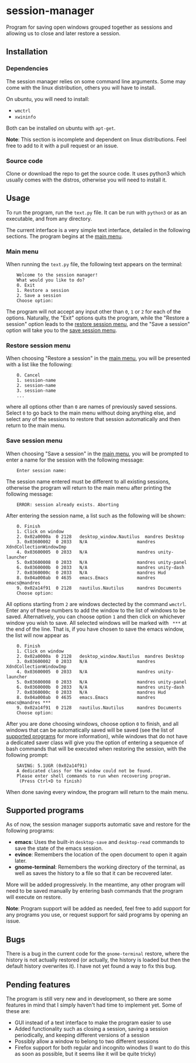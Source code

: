 # session-manager
Program for saving open windows grouped together as sessions and allowing us to close and later restore a session.

## Installation

### Dependencies

The session manager relies on some command line arguments. Some may come with the linux distribution, others you will have to install.

On ubuntu, you will need to install:

 - `wmctrl`
 - `xwininfo`

Both can be installed on ubuntu with `apt-get`.

**Note**: This section is incomplete and dependent on linux distributions. Feel free to add to it with a pull request or an issue.

### Source code

Clone or download the repo to get the source code. It uses python3 which usually comes with the distros, otherwise you will need to install it.

## Usage

To run the program, run the `text.py` file. It can be run with `python3` or as an executable, and from any directory.

The current interface is a very simple text interface, detailed in the following sections. The program begins at the [main menu](#main-menu).

### Main menu

When running the `text.py` file, the following text appears on the terminal:

        Welcome to the session manager!
        What would you like to do?
        0. Exit
        1. Restore a session
        2. Save a session
        Choose option:

The program will not accept any input other than `0`, `1` or `2` for each of the options. Naturally, the "Exit" options quits the program, while the "Restore a session" option leads to the [restore session menu](#restore-session-menu), and the "Save a session" option will take you to the [save session menu](#save-session-menu).

### Restore session menu

When choosing "Restore a session" in the [main menu](#main-menu), you will be presented with a list like the following:

        0. Cancel
        1. session-name
        2. session-name
        3. session-name
        ...

where all options other than `0` are names of previously saved sessions. Select `0` to go back to the main menu without doing anything else, and select any of the sessions to restore that session automatically and then return to the main menu.


### Save session menu

When choosing "Save a session" in the [main menu](#main-menu), you will be prompted to enter a name for the session with the following message:

        Enter session name:

The session name entered must be different to all existing sessions, otherwise the program will return to the main menu after printing the following message:

        ERROR: session already exists. Aborting

After entering the session name, a list such as the following will be shown:

        0. Finish
        1. Click on window
        2. 0x02a0000a  0 2128   desktop_window.Nautilus  mandres Desktop
        3. 0x03600002  0 2033   N/A                   mandres XdndCollectionWindowImp
        4. 0x03600005  0 2033   N/A                   mandres unity-launcher
        5. 0x03600008  0 2033   N/A                   mandres unity-panel
        6. 0x0360000b  0 2033   N/A                   mandres unity-dash
        7. 0x0360000c  0 2033   N/A                   mandres Hud
        8. 0x04a000ab  0 4635   emacs.Emacs           mandres emacs@mandres
        9. 0x02a14f91  0 2128   nautilus.Nautilus     mandres Documents
        Choose option:

All options starting from `2` are windows dectected by the command `wmctrl`. Enter any of these numbers to add the window to the list of windows to be saved. Alternatively, you can choose option `1` and then click on whichever window you wish to save. All selected windows will be marked with ` ***` at the end of the line. That is, if you have chosen to save the emacs window, the list will now appear as

        0. Finish
        1. Click on window
        2. 0x02a0000a  0 2128   desktop_window.Nautilus  mandres Desktop
        3. 0x03600002  0 2033   N/A                   mandres XdndCollectionWindowImp
        4. 0x03600005  0 2033   N/A                   mandres unity-launcher
        5. 0x03600008  0 2033   N/A                   mandres unity-panel
        6. 0x0360000b  0 2033   N/A                   mandres unity-dash
        7. 0x0360000c  0 2033   N/A                   mandres Hud
        8. 0x04a000ab  0 4635   emacs.Emacs           mandres emacs@mandres ***
        9. 0x02a14f91  0 2128   nautilus.Nautilus     mandres Documents
        Choose option:

After you are done choosing windows, choose option `0` to finish, and all windows that can be automatically saved will be saved (see the list of [supported programs](#supported-programs) for more information), while windows that do not have a dedicated saver class will give you the option of entering a sequence of bash commands that will be executed when restoring the session, with the following prompt:

        SAVING: 5.1UGR (0x02a14f91)
        A dedicated class for the window could not be found.
        Please enter shell commands to run when recovering program.
         (Press Ctrl+D to finish)

When done saving every window, the program will return to the main menu.

## Supported programs

As of now, the session manager supports automatic save and restore for the following programs:

 - **emacs**: Uses the built-in `desktop-save` and `desktop-read` commands to save the state of the emacs session.
 - **evince**: Remembers the location of the open document to open it again later.
 - **gnome-terminal**: Remembers the working directory of the terminal, as well as saves the history to a file so that it can be recovered later.

More will be added progressively. In the meantime, any other program will need to be saved manually by entering bash commands that the program will execute on restore.

**Note**: Program support will be added as needed, feel free to add support for any programs you use, or request support for said programs by opening an issue.

## Bugs

There is a bug in the current code for the `gnome-terminal` restore, where the history is not actually restored (or actually, the history is loaded but then the default history overwrites it). I have not yet found a way to fix this bug.

## Pending features

The program is still very new and in development, so there are some features in mind that I simply haven't had time to implement yet. Some of these are:

 - GUI instead of a text interface to make the program easier to use
 - Added functionality such as closing a session, saving a session periodically, and keeping different versions of a session
 - Possibly allow a window to belong to two different sessions
 - Firefox support for both regular and incognito winodws (I want to do this as soon as possible, but it seems like it will be quite tricky)